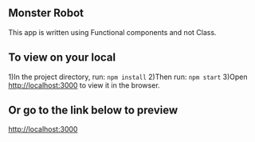 ## Monster Robot

This app is written using Functional components and not Class.

## To view on your local

1)In the project directory, run: `npm install`
2)Then run: `npm start`
3)Open [http://localhost:3000](http://localhost:3000) to view it in the browser.

## Or go to the link below to preview
[http://localhost:3000](http://localhost:3000)